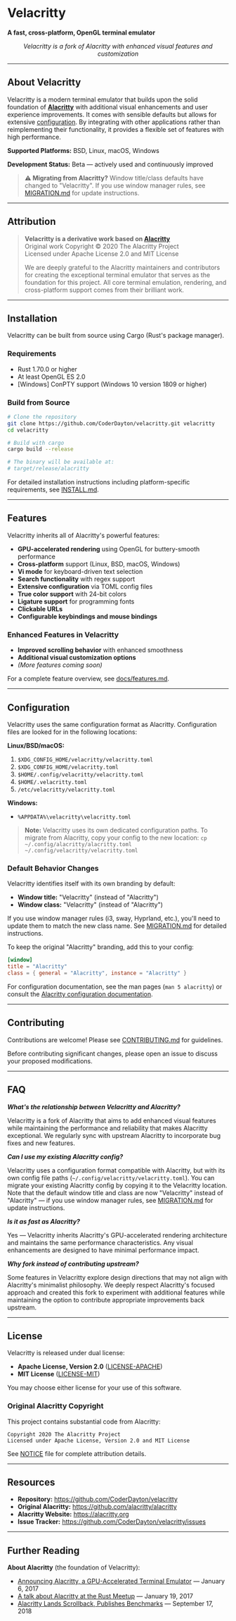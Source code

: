 # Velacritty

**A fast, cross-platform, OpenGL terminal emulator**

<p align="center">
  <em>Velacritty is a fork of Alacritty with enhanced visual features and customization</em>
</p>

---

## About Velacritty

Velacritty is a modern terminal emulator that builds upon the solid foundation of **[Alacritty](https://github.com/alacritty/alacritty)** with additional visual enhancements and user experience improvements. It comes with sensible defaults but allows for extensive [configuration](#configuration). By integrating with other applications rather than reimplementing their functionality, it provides a flexible set of features with high performance.

**Supported Platforms:** BSD, Linux, macOS, Windows

**Development Status:** Beta — actively used and continuously improved

> **⚠️ Migrating from Alacritty?** Window title/class defaults have changed to "Velacritty". If you use window manager rules, see [MIGRATION.md](MIGRATION.md) for update instructions.

---

## Attribution

> **Velacritty is a derivative work based on [Alacritty](https://github.com/alacritty/alacritty)**  
> Original work Copyright © 2020 The Alacritty Project  
> Licensed under Apache License 2.0 and MIT License
>
> We are deeply grateful to the Alacritty maintainers and contributors for creating the exceptional terminal emulator that serves as the foundation for this project. All core terminal emulation, rendering, and cross-platform support comes from their brilliant work.

---

## Installation

Velacritty can be built from source using Cargo (Rust's package manager).

### Requirements

- Rust 1.70.0 or higher
- At least OpenGL ES 2.0
- [Windows] ConPTY support (Windows 10 version 1809 or higher)

### Build from Source

```bash
# Clone the repository
git clone https://github.com/CoderDayton/velacritty.git velacritty
cd velacritty

# Build with cargo
cargo build --release

# The binary will be available at:
# target/release/alacritty
```

For detailed installation instructions including platform-specific requirements, see [INSTALL.md](INSTALL.md).

---

## Features

Velacritty inherits all of Alacritty's powerful features:

- **GPU-accelerated rendering** using OpenGL for buttery-smooth performance
- **Cross-platform** support (Linux, BSD, macOS, Windows)
- **Vi mode** for keyboard-driven text selection
- **Search functionality** with regex support
- **Extensive configuration** via TOML config files
- **True color support** with 24-bit colors
- **Ligature support** for programming fonts
- **Clickable URLs**
- **Configurable keybindings and mouse bindings**

### Enhanced Features in Velacritty

- **Improved scrolling behavior** with enhanced smoothness
- **Additional visual customization options**
- *(More features coming soon)*

For a complete feature overview, see [docs/features.md](./docs/features.md).

---

## Configuration

Velacritty uses the same configuration format as Alacritty. Configuration files are looked for in the following locations:

**Linux/BSD/macOS:**
1. `$XDG_CONFIG_HOME/velacritty/velacritty.toml`
2. `$XDG_CONFIG_HOME/velacritty.toml`
3. `$HOME/.config/velacritty/velacritty.toml`
4. `$HOME/.velacritty.toml`
5. `/etc/velacritty/velacritty.toml`

**Windows:**
* `%APPDATA%\velacritty\velacritty.toml`

> **Note:** Velacritty uses its own dedicated configuration paths. To migrate from Alacritty, copy your config to the new location: `cp ~/.config/alacritty/alacritty.toml ~/.config/velacritty/velacritty.toml`

### Default Behavior Changes

Velacritty identifies itself with its own branding by default:
- **Window title:** "Velacritty" (instead of "Alacritty")
- **Window class:** "Velacritty" (instead of "Alacritty")

If you use window manager rules (i3, sway, Hyprland, etc.), you'll need to update them to match the new class name. See [MIGRATION.md](MIGRATION.md) for detailed instructions.

To keep the original "Alacritty" branding, add this to your config:
```toml
[window]
title = "Alacritty"
class = { general = "Alacritty", instance = "Alacritty" }
```

For configuration documentation, see the man pages (`man 5 alacritty`) or consult the [Alacritty configuration documentation](https://alacritty.org/config-alacritty.html).

---

## Contributing

Contributions are welcome! Please see [CONTRIBUTING.md](CONTRIBUTING.md) for guidelines.

Before contributing significant changes, please open an issue to discuss your proposed modifications.

---

## FAQ

**_What's the relationship between Velacritty and Alacritty?_**

Velacritty is a fork of Alacritty that aims to add enhanced visual features while maintaining the performance and reliability that makes Alacritty exceptional. We regularly sync with upstream Alacritty to incorporate bug fixes and new features.

**_Can I use my existing Alacritty config?_**

Velacritty uses a configuration format compatible with Alacritty, but with its own config file paths (`~/.config/velacritty/velacritty.toml`). You can migrate your existing Alacritty config by copying it to the Velacritty location. Note that the default window title and class are now "Velacritty" instead of "Alacritty" — if you use window manager rules, see [MIGRATION.md](MIGRATION.md) for update instructions.

**_Is it as fast as Alacritty?_**

Yes — Velacritty inherits Alacritty's GPU-accelerated rendering architecture and maintains the same performance characteristics. Any visual enhancements are designed to have minimal performance impact.

**_Why fork instead of contributing upstream?_**

Some features in Velacritty explore design directions that may not align with Alacritty's minimalist philosophy. We deeply respect Alacritty's focused approach and created this fork to experiment with additional features while maintaining the option to contribute appropriate improvements back upstream.

---

## License

Velacritty is released under dual license:

- **Apache License, Version 2.0** ([LICENSE-APACHE](LICENSE-APACHE))
- **MIT License** ([LICENSE-MIT](LICENSE-MIT))

You may choose either license for your use of this software.

### Original Alacritty Copyright

This project contains substantial code from Alacritty:

```
Copyright 2020 The Alacritty Project
Licensed under Apache License, Version 2.0 and MIT License
```

See [NOTICE](NOTICE) file for complete attribution details.

---

## Resources

- **Repository:** https://github.com/CoderDayton/velacritty
- **Original Alacritty:** https://github.com/alacritty/alacritty
- **Alacritty Website:** https://alacritty.org
- **Issue Tracker:** https://github.com/CoderDayton/velacritty/issues

---

## Further Reading

**About Alacritty** (the foundation of Velacritty):
- [Announcing Alacritty, a GPU-Accelerated Terminal Emulator](https://jwilm.io/blog/announcing-alacritty/) — January 6, 2017
- [A talk about Alacritty at the Rust Meetup](https://www.youtube.com/watch?v=qHOdYO3WUTk) — January 19, 2017
- [Alacritty Lands Scrollback, Publishes Benchmarks](https://jwilm.io/blog/alacritty-lands-scrollback/) — September 17, 2018
